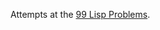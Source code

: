 Attempts at the [99 Lisp Problems][1].

[1]: http://www.ic.unicamp.br/%7Emeidanis/courses/mc336/2006s2/funcional/L-99_Ninety-Nine_Lisp_Problems.html
